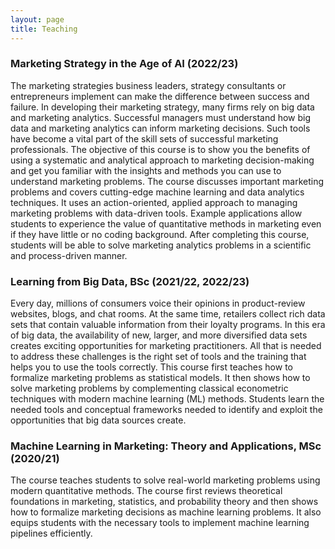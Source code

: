 ```yaml
---
layout: page
title: Teaching
---
```



### Marketing Strategy in the Age of AI (2022/23)

The marketing strategies business leaders, strategy consultants or entrepreneurs implement
can make the difference between success and failure. In developing their marketing
strategy, many firms rely on big data and marketing analytics. Successful managers must
understand how big data and marketing analytics can inform marketing decisions. Such tools
have become a vital part of the skill sets of successful marketing professionals. The
objective of this course is to show you the benefits of using a systematic and analytical
approach to marketing decision-making and get you familiar with the insights and methods
you can use to understand marketing problems. The course discusses important marketing
problems and covers cutting-edge machine learning and data analytics techniques. It uses
an action-oriented, applied approach to managing marketing problems with data-driven
tools. Example applications allow students to experience the value of quantitative methods
in marketing even if they have little or no coding background. After completing this
course, students will be able to solve marketing analytics problems in a scientific and
process-driven manner.


### Learning from Big Data, BSc (2021/22, 2022/23)

Every day, millions of consumers voice their opinions in product-review websites, blogs,
and chat rooms. At the same time, retailers collect rich data sets that contain valuable
information from their loyalty programs. In this era of big data, the availability of new,
larger, and more diversified data sets creates exciting opportunities for marketing
practitioners. All that is needed to address these challenges is the right set of tools
and the training that helps you to use the tools correctly. This course first teaches how
to formalize marketing problems as statistical models. It then shows how to solve
marketing problems by complementing classical econometric techniques with modern machine
learning (ML) methods. Students learn the needed tools and conceptual frameworks needed to
identify and exploit the opportunities that big data sources create.

### Machine Learning in Marketing: Theory and Applications, MSc (2020/21)

The course teaches students to solve real-world marketing problems using modern
quantitative methods. The course first reviews theoretical foundations in marketing,
statistics, and probability theory and then shows how to formalize marketing decisions as
machine learning problems. It also equips students with the necessary tools to implement
machine learning pipelines efficiently.

